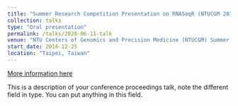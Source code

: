 ```yaml
---
title: "Summer Research Competition Presentation on RNASeqR (NTUCGM 2018)"
collection: talks
type: "Oral presentation"
permalink: /talks/2020-06-11-talk
venue: "NTU Centers of Genomics and Precision Medicine (NTUCGM) Summer Research"
start_date: 2018-12-25
location: "Taipei, Taiwan"
---
```


[More information here](https://icibm2019.org/index.htm)

This is a description of your conference proceedings talk, note the different field in type. You can put anything in this field.
